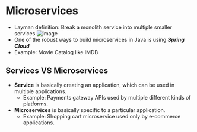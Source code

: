 # Microservices
- Layman definition: Break a monolith service into multiple smaller services
    ![image](https://user-images.githubusercontent.com/60386381/199781905-87f87246-98c3-4c02-8960-d35dadb6edc1.png)
- One of the robust ways to build microservices in Java is using ***Spring Cloud***
- Example: Movie Catalog like IMDB

## Services VS Microservices
- **Service** is basically creating an application, which can be used in multiple applications.
    - Example: Payments gateway APIs used by multiple different kinds of platforms.
- **Microservices** is basically specific to a particular application.
    - Example: Shopping cart microservice used only by e-commerce applications.
